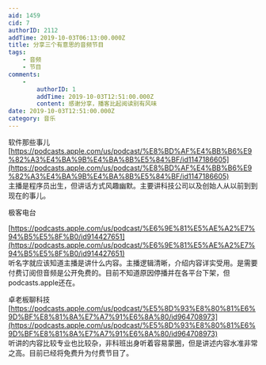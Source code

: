 ```yaml
---
aid: 1459
cid: 7
authorID: 2112
addTime: 2019-10-03T06:13:00.000Z
title: 分享三个有意思的音频节目
tags:
    - 音频
    - 节目
comments:
    -
        authorID: 1
        addTime: 2019-10-03T12:51:00.000Z
        content: 感谢分享，播客比起阅读别有风味
date: 2019-10-03T12:51:00.000Z
category: 音乐
---
```


软件那些事儿  
[https://podcasts.apple.com/us/podcast/%E8%BD%AF%E4%BB%B6%E9%82%A3%E4%BA%9B%E4%BA%8B%E5%84%BF/id1147186605](https://podcasts.apple.com/us/podcast/%E8%BD%AF%E4%BB%B6%E9%82%A3%E4%BA%9B%E4%BA%8B%E5%84%BF/id1147186605)  
主播是程序员出生，但讲话方式风趣幽默。主要讲科技公司以及创始人从以前到到现在的事儿。

极客电台

[https://podcasts.apple.com/us/podcast/%E6%9E%81%E5%AE%A2%E7%94%B5%E5%8F%B0/id914427651](https://podcasts.apple.com/us/podcast/%E6%9E%81%E5%AE%A2%E7%94%B5%E5%8F%B0/id914427651)  
听名字就应该知道主播是讲什么内容。主播逻辑清晰，介绍内容详实受用。是需要付费订阅但音频是公开免费的。目前不知道原因停播并在各平台下架，但podcasts.apple还在。

卓老板聊科技  
[https://podcasts.apple.com/us/podcast/%E5%8D%93%E8%80%81%E6%9D%BF%E8%81%8A%E7%A7%91%E6%8A%80/id964708973](https://podcasts.apple.com/us/podcast/%E5%8D%93%E8%80%81%E6%9D%BF%E8%81%8A%E7%A7%91%E6%8A%80/id964708973)  
听讲的内容比较专业也比较杂，非科班出身听着容易蒙圈，但是讲述内容水准非常之高。目前已经将免费升为付费节目了。

